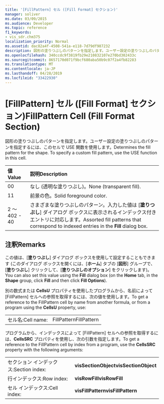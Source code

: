```yaml
---
title: '[FillPattern] セル ([Fill Format] セクション)'
manager: soliver
ms.date: 03/09/2015
ms.audience: Developer
ms.topic: reference
f1_keywords:
- vis_sdr.chm375
localization_priority: Normal
ms.assetid: dac82a4f-4508-541a-e118-7d79df987232
description: 図形の塗りつぶしのパターンを指定します。ユーザー設定の塗りつぶしのパターンを指定するには、このセルで USE 関数を使用します。
ms.openlocfilehash: 340ccdc9f3819fb29e210832107e270bd302433c
ms.sourcegitcommit: 8657170d071f9bcf680aba50b9c07f2a4fb82283
ms.translationtype: MT
ms.contentlocale: ja-JP
ms.lasthandoff: 04/28/2019
ms.locfileid: "33422930"
---
```

# <a name="fillpattern-cell-fill-format-section"></a><span data-ttu-id="f3294-104">[FillPattern] セル ([Fill Format] セクション)</span><span class="sxs-lookup"><span data-stu-id="f3294-104">FillPattern Cell (Fill Format Section)</span></span>

<span data-ttu-id="f3294-p102">図形の塗りつぶしのパターンを指定します。ユーザー設定の塗りつぶしのパターンを指定するには、このセルで USE 関数を使用します。</span><span class="sxs-lookup"><span data-stu-id="f3294-p102">Determines the fill pattern for the shape. To specify a custom fill pattern, use the USE function in this cell.</span></span>
  
|<span data-ttu-id="f3294-107">**値**</span><span class="sxs-lookup"><span data-stu-id="f3294-107">**Value**</span></span>|<span data-ttu-id="f3294-108">**説明**</span><span class="sxs-lookup"><span data-stu-id="f3294-108">**Description**</span></span>|
|:-----|:-----|
|<span data-ttu-id="f3294-109">0</span><span class="sxs-lookup"><span data-stu-id="f3294-109">0</span></span>  <br/> |<span data-ttu-id="f3294-110">なし (透明な塗りつぶし)。</span><span class="sxs-lookup"><span data-stu-id="f3294-110">None (transparent fill).</span></span>  <br/> |
|<span data-ttu-id="f3294-111">1</span><span class="sxs-lookup"><span data-stu-id="f3294-111">1</span></span>  <br/> |<span data-ttu-id="f3294-112">前景の色。</span><span class="sxs-lookup"><span data-stu-id="f3294-112">Solid foreground color.</span></span>  <br/> |
|<span data-ttu-id="f3294-113">2 ～ 40</span><span class="sxs-lookup"><span data-stu-id="f3294-113">2 - 40</span></span>  <br/> |<span data-ttu-id="f3294-114">さまざまな塗りつぶしのパターン。入力した値は [**塗りつぶし**] ダイアログ ボックスに表示されるインデックス付きエントリに対応します。</span><span class="sxs-lookup"><span data-stu-id="f3294-114">Assorted fill patterns that correspond to indexed entries in the **Fill** dialog box.</span></span>  <br/> |
   
## <a name="remarks"></a><span data-ttu-id="f3294-115">注釈</span><span class="sxs-lookup"><span data-stu-id="f3294-115">Remarks</span></span>

<span data-ttu-id="f3294-116">この値は、[**塗りつぶし**] ダイアログ ボックスを使用して設定することもできます (このダイアログ ボックスを開くには、[**ホーム**] タブの [**図形**] グループで、[**塗りつぶし**] クリックして、[**塗りつぶしのオプション**] をクリックします)。</span><span class="sxs-lookup"><span data-stu-id="f3294-116">You can also set this value using the **Fill** dialog box (on the **Home** tab, in the **Shape** group, click **Fill** and then click **Fill Options**).</span></span>
  
<span data-ttu-id="f3294-117">別の数式または **CellsU** プロパティを使用したプログラムから、名前によって [FillPattern] セルへの参照を取得するには、次の値を使用します。</span><span class="sxs-lookup"><span data-stu-id="f3294-117">To get a reference to the FillPattern cell by name from another formula, or from a program using the **CellsU** property, use:</span></span> 
  
|||
|:-----|:-----|
|<span data-ttu-id="f3294-118">セル名:</span><span class="sxs-lookup"><span data-stu-id="f3294-118">Cell name:</span></span>  <br/> |<span data-ttu-id="f3294-119">FillPattern</span><span class="sxs-lookup"><span data-stu-id="f3294-119">FillPattern</span></span>  <br/> |
   
<span data-ttu-id="f3294-120">プログラムから、インデックスによって [FillPattern] セルへの参照を取得するには、**CellsSRC** プロパティを使用し、次の引数を指定します。</span><span class="sxs-lookup"><span data-stu-id="f3294-120">To get a reference to the FillPattern cell by index from a program, use the **CellsSRC** property with the following arguments:</span></span> 
  
|||
|:-----|:-----|
|<span data-ttu-id="f3294-121">セクション インデックス:</span><span class="sxs-lookup"><span data-stu-id="f3294-121">Section index:</span></span>  <br/> |<span data-ttu-id="f3294-122">**visSectionObject**</span><span class="sxs-lookup"><span data-stu-id="f3294-122">**visSectionObject**</span></span> <br/> |
|<span data-ttu-id="f3294-123">行インデックス:</span><span class="sxs-lookup"><span data-stu-id="f3294-123">Row index:</span></span>  <br/> |<span data-ttu-id="f3294-124">**visRowFill**</span><span class="sxs-lookup"><span data-stu-id="f3294-124">**visRowFill**</span></span> <br/> |
|<span data-ttu-id="f3294-125">セル インデックス:</span><span class="sxs-lookup"><span data-stu-id="f3294-125">Cell index:</span></span>  <br/> |<span data-ttu-id="f3294-126">**visFillPattern**</span><span class="sxs-lookup"><span data-stu-id="f3294-126">**visFillPattern**</span></span> <br/> |
   

